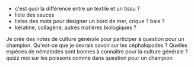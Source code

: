 - c'est quoi la différence entre un textile et un tissu ?
- liste des sauces
- listes des mots pour désigner un bord de mer, crique ? baie ? 
- kératine, collagène, autres matières biologiques ?



Je crée des notes de culture générale pour participer à question pour un champion. Qu'est-ce que je devrais savoir sur les céphalopodes ?
Quelles espèces de nématodes sont bonnes à connaître pour la culture générale ?
quizz moi sur les poissons comme dans question pour un champion